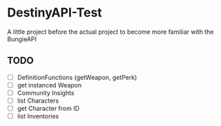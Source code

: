 # DestinyAPI-Test
A little project before the actual project to become more familiar with the BungieAPI

## TODO

- [ ] DefinitionFunctions (getWeapon, getPerk)
- [ ] get instanced Weapon
- [ ] Community Insights
- [ ] list Characters
- [ ] get Character from ID
- [ ] list Inventories
